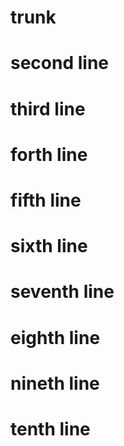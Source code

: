 # trunk
# second line
# third line
# forth line
# fifth line
# sixth line
# seventh line
# eighth line
# nineth line
# tenth line
